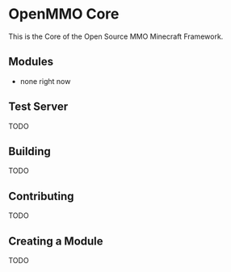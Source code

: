 # OpenMMO Core

This is the Core of the Open Source MMO Minecraft Framework. 


## Modules
- none right now

## Test Server
TODO

## Building
TODO

## Contributing
TODO

## Creating a Module
TODO